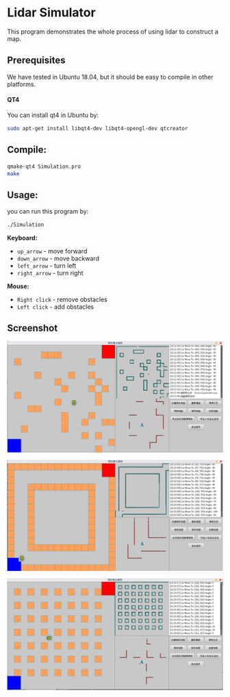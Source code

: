 # Lidar Simulator

This program demonstrates the whole process of using lidar to construct a map.

## Prerequisites

We have tested in Ubuntu 18.04, but it should be easy to compile in other platforms.

#### QT4

You can install qt4 in Ubuntu by:

```bash
sudo apt-get install libqt4-dev libqt4-opengl-dev qtcreator
```

## Compile:

```bash
qmake-qt4 Simulation.pro
make
```

## Usage:

you can run this program by:

```bash
./Simulation
```

**Keyboard:**

- `up_arrow` - move forward
- `down_arrow` - move backward
- `left_arrow` - turn left
- `right_arrow` - turn right

**Mouse:**

- `Right click` - remove obstacles
- `Left click` - add obstacles

##  Screenshot

![](./doc/testA.png)

![](./doc/testB.png)

![](./doc/testC.png)
